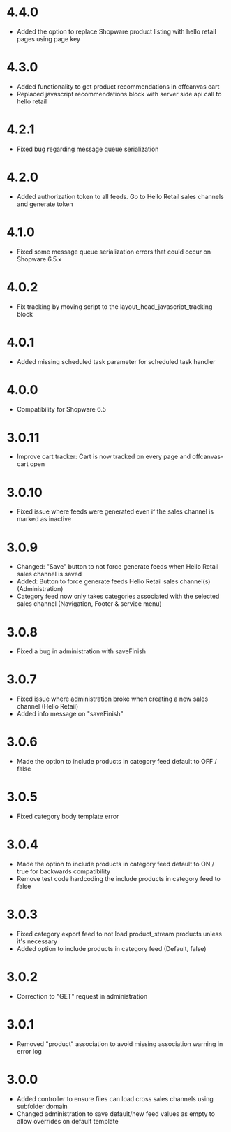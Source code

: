 # 4.4.0
* Added the option to replace Shopware product listing with hello retail pages using page key

# 4.3.0
* Added functionality to get product recommendations in offcanvas cart
* Replaced javascript recommendations block with server side api call to hello retail

# 4.2.1
* Fixed bug regarding message queue serialization

# 4.2.0
* Added authorization token to all feeds. Go to Hello Retail sales channels and generate token

# 4.1.0
* Fixed some message queue serialization errors that could occur on Shopware 6.5.x

# 4.0.2
* Fix tracking by moving script to the layout_head_javascript_tracking block

# 4.0.1
* Added missing scheduled task parameter for scheduled task handler

# 4.0.0
* Compatibility for Shopware 6.5

# 3.0.11
* Improve cart tracker: Cart is now tracked on every page and offcanvas-cart open

# 3.0.10

* Fixed issue where feeds were generated even if the sales channel is marked as inactive

# 3.0.9

* Changed: "Save" button to not force generate feeds when Hello Retail sales channel is saved
* Added: Button to force generate feeds Hello Retail sales channel(s) (Administration)
* Category feed now only takes categories associated with the selected sales channel (Navigation, Footer & service menu)

# 3.0.8

* Fixed a bug in administration with saveFinish

# 3.0.7

* Fixed issue where administration broke when creating a new sales channel (Hello Retail)
* Added info message on "saveFinish"

# 3.0.6

* Made the option to include products in category feed default to OFF / false

# 3.0.5

* Fixed category body template error

# 3.0.4

* Made the option to include products in category feed default to ON / true for backwards compatibility
* Remove test code hardcoding the include products in category feed to false

# 3.0.3

* Fixed category export feed to not load product_stream products unless it's necessary
* Added option to include products in category feed (Default, false)

# 3.0.2

* Correction to "GET" request in administration

# 3.0.1

* Removed "product" association to avoid missing association warning in error log

# 3.0.0

* Added controller to ensure files can load cross sales channels using subfolder domain
* Changed administration to save default/new feed values as empty to allow overrides on default template
